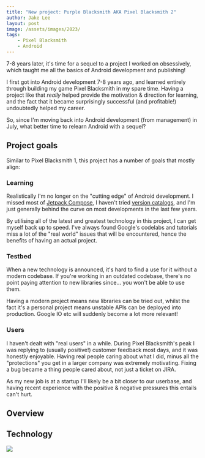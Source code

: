 ```yaml
---
title: "New project: Purple Blacksmith AKA Pixel Blacksmith 2"
author: Jake Lee
layout: post
image: /assets/images/2023/
tags:
    - Pixel Blacksmith
    - Android
---
```


7-8 years later, it's time for a sequel to a project I worked on obsessively, which taught me all the basics of Android development and publishing!

I first got into Android development 7-8 years ago, and learned entirely through building my game Pixel Blacksmith in my spare time. Having a project like that *really* helped provide the motivation & direction for learning, and the fact that it became surprisingly successful (and profitable!) undoubtedly helped my career.

So, since I'm moving back into Android development (from management) in July, what better time to relearn Android with a sequel?

## Project goals

Similar to Pixel Blacksmith 1, this project has a number of goals that mostly align:

### Learning

Realistically I'm no longer on the "cutting edge" of Android development. I missed most of [Jetpack Compose](https://developer.android.com/jetpack/compose), I haven't tried [version catalogs](https://developer.android.com/build/migrate-to-catalogs), and I'm just generally behind the curve on most developments in the last few years.

By utilising all of the latest and greatest technology in this project, I can get myself back up to speed. I've always found Google's codelabs and tutorials miss a lot of the "real world" issues that will be encountered, hence the benefits of having an actual project.

### Testbed

When a new technology is announced, it's hard to find a use for it without a modern codebase. If you're working in an outdated codebase, there's no point paying attention to new libraries since... you won't be able to use them. 

Having a modern project means new libraries can be tried out, whilst the fact it's a personal project means unstable APIs can be deployed into production. Google IO etc will suddenly become a lot more relevant!

### Users

I haven't dealt with "real users" in a while. During Pixel Blacksmith's peak I was replying to (usually positive!) customer feedback most days, and it was honestly enjoyable. Having real people caring about what I did, minus all the "protections" you get in a larger company was extremely motivating. Fixing a bug became a thing people cared about, not just a ticket on JIRA.

As my new job is at a startup I'll likely be a bit closer to our userbase, and having recent experience with the positive & negative pressures this entails can't hurt. 

###

## Overview

## Technology

[![](/assets/images/2023/example-thumbnail.png)](/assets/images/2023/example.png)